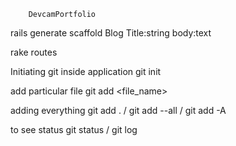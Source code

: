 		DevcamPortfolio
rails generate scaffold Blog Title:string body:text

rake routes

Initiating git inside application
	git init
	
add particular file
	git add <file_name>

adding everything 
	git add . / git add --all / git add -A
	
to see status
	git status / git log
	